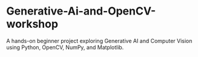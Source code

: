 # Generative-Ai-and-OpenCV-workshop
A hands-on beginner project exploring Generative AI and Computer Vision using Python, OpenCV, NumPy, and Matplotlib.
